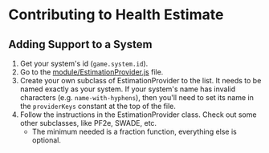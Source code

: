 # Contributing to Health Estimate
## Adding Support to a System

1. Get your system's id (`game.system.id`).
2. Go to the [module/EstimationProvider.js](./module/EstimationProvider.js) file.
3. Create your own subclass of EstimationProvider to the list. It needs to be named exactly as your system. If your system's name has invalid characters (e.g. `name-with-hyphens`), then you'll need to set its name in the `providerKeys` constant at the top of the file.
4. Follow the instructions in the EstimationProvider class. Check out some other subclasses, like PF2e, SWADE, etc.
    - The minimum needed is a fraction function, everything else is optional.
